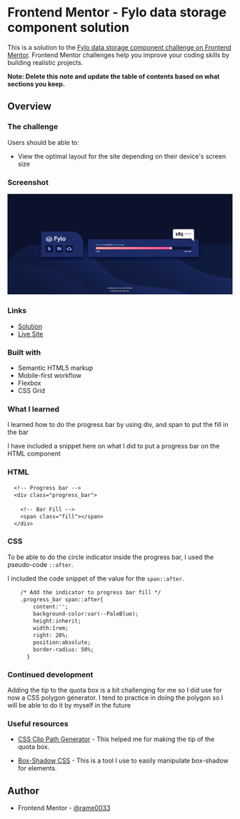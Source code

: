 # Frontend Mentor - Fylo data storage component solution

This is a solution to the [Fylo data storage component challenge on Frontend Mentor](https://www.frontendmentor.io/challenges/fylo-data-storage-component-1dZPRbV5n). Frontend Mentor challenges help you improve your coding skills by building realistic projects. 

**Note: Delete this note and update the table of contents based on what sections you keep.**

## Overview

### The challenge

Users should be able to:

- View the optimal layout for the site depending on their device's screen size

### Screenshot

![](./screenshot/Screenshot%202024-05-14%20151834.png)

### Links

- [Solution](https://github.com/rame0033/practice_pages/tree/main/14_fylocomp)
- [Live Site](https://rame0033.github.io/practice_pages/14_fylocomp)

### Built with

- Semantic HTML5 markup
- Mobile-first workflow
- Flexbox
- CSS Grid

### What I learned

I learned how to do the progress bar by using div, and span to put the fill in the bar

I have included a snippet here on what I did to put a progress bar on the HTML component

### HTML
      <!-- Progress bar -->
      <div class="progress_bar">

        <!-- Bar Fill -->
        <span class="fill"></span>
      </div>

### CSS
To be able to do the circle indicator inside the progress bar, I used the pseudo-code `::after`.

I included the code snippet of the value for the `span::after`.



        /* Add the indicator to progress bar fill */
        .progress_bar span::after{
            content:'';
            background-color:var(--PaleBlue);
            height:inherit;
            width:1rem;
            right: 20%;
            position:absolute;
            border-radius: 50%;
          }



### Continued development

Adding the tip to the quota box is a bit challenging for me so I did use for now a CSS polygon generator. I tend to practice in doing the polygon so I will be able to do it by myself in the future

### Useful resources

- [CSS Clip Path Generator](https://www.cssportal.com/css-clip-path-generator/) - This helped me for making the tip of the quota box.

- [Box-Shadow CSS](https://cssgenerator.org/box-shadow-css-generator.html) - This is a tool I use to easily manipulate box-shadow for elements.

## Author

- Frontend Mentor - [@rame0033](https://www.frontendmentor.io/profile/rame0033)